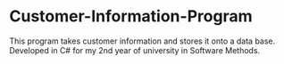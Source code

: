 # Customer-Information-Program
This program takes customer information and stores it onto a data base. Developed in C# for my 2nd year of university in Software Methods.
